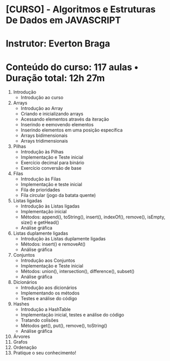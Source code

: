 # [CURSO] - Algoritmos e Estruturas De Dados em JAVASCRIPT
# Instrutor: Everton Braga
# Conteúdo do curso: 117 aulas • Duração total: 12h 27m

1. Introdução
    - Introdução ao curso
2. Arrays
    - Introdução ao Array
    - Criando e inicializando arrays
    - Acessando elementos através da iteração
    - Inserindo e eemovendo elementos
    - Inserindo elementos em uma posição específica
    - Arrays bidimensionais
    - Arrays tridimensionais
3. Pilhas
    - Introdução às Pilhas
    - Implementação e Teste inicial
    - Exercício decimal para binário
    - Exercício conversão de base
4. Filas
    - Introdução às Filas
    - Implementação e teste inicial
    - Fila de prioridades
    - Fila circular (jogo da batata quente)
5. Listas ligadas
    - Introdução às Listas ligadas
    - Implementação inicial
    - Métodos: append(), toString(), insert(), indexOf(), remove(), isEmpty, size() e getHead()
    - Análise gráfica
6. Listas duplamente ligadas
    - Introdução às Listas duplamente ligadas
    - Métodos: insert() e removeAt()
    - Análise gráfica
7. Conjuntos
    - Introdução aos Conjuntos
    - Implementação e Teste inicial
    - Métodos: union(), intersection(), difference(), subset()
    - Análise gráfica
8. Dicionários
    - Introdução aos dicionários
    - Implementando os métodos
    - Testes e análise do código
9. Hashes
    - Introdução a HashTable
    - Implementação inicial, testes e análise do código
    - Tratando colisões
    - Métodos get(), put(), remove(), toString()
    - Análise gráfica
10. Árvores
11. Grafos
12. Ordenação
13. Pratique o seu conhecimento!





